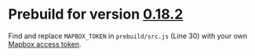 # Prebuild for version [0.18.2](https://github.com/sgelb/mapline/releases/tag/v0.18.2)

Find and replace `MAPBOX_TOKEN` in `prebuild/src.js` (Line 30)
with your own [Mapbox access token](https://www.mapbox.com/help/create-api-access-token/).
